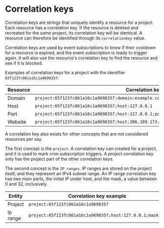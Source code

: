 # Correlation keys

Correlation keys are strings that uniquely identify a resource for a project. Each resource has a correlation key. If the resource is deleted and recreated for the same project, its correlation key will be identical. A resource can therefore be identified through its `correlationKey` value.

Correlation keys are used by event subscriptions to know if their cooldown for a resource is expired, and the event subscription is ready to trigger again. It will also use the resource's correlation key to find the resource and see if it is blocked.

Examples of correlation keys for a project with the identifier `65f123fc861a16c1a9698357`:

| Resource | Correlation key example                                                                            |
| -------- | -------------------------------------------------------------------------------------------------- |
| Domain   | `project:65f123fc861a16c1a9698357;domain:example.com`                                              |
| Host     | `project:65f123fc861a16c1a9698357;host:127.0.0.1`                                                  |
| Port     | `project:65f123fc861a16c1a9698357;host:127.0.0.1;port:22;protocol:tcp`                             |
| Website  | `project:65f123fc861a16c1a9698357;host:206.189.173.197;port:80;protocol:tcp;domain:a1b2.ca;path:/` |

A correlation key also exists for other concepts that are not considered resources per say.

The first concept is the `project`. A correlation key can created for a project, and it is used to mark cron subscription triggers. A project correlation key only has the project part of the other correlation keys. 

The second concept is the `IP ranges`. IP ranges are stored on the project itself, and they represent an IPv4 subnet range. An IP range correlation key has two main parts, the initial IP under host, and the mask, a value between 0 and 32, inclusively.

| Entity   | Correlation key example                                   |
| -------- | --------------------------------------------------------- |
| Project  | `project:65f123fc861a16c1a9698357`                        |
| Ip range | `project:65f123fc861a16c1a9698357;host:127.0.0.1;mask:32` |
